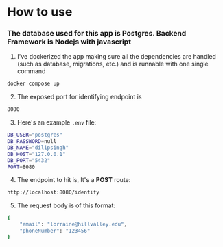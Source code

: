 # How to use

### The database used for this app is Postgres. Backend Framework is Nodejs with javascript

1. I've dockerized the app making sure all the dependencies are handled (such as database, migrations, etc.) and is runnable with one single command
```bash
docker compose up
```

2. The exposed port for identifying endpoint is 
```bash
8080
```

3. Here's an example `.env` file:
```bash
DB_USER="postgres"
DB_PASSWORD=null
DB_NAME="dilipsingh"
DB_HOST="127.0.0.1"
DB_PORT="5432"
PORT=8080
```

4. The endpoint to hit is, It's a **POST** route:
```bash
http://localhost:8080/identify
```
5. The request body is of this format: 
```bash
{
	"email": "lorraine@hillvalley.edu",
	"phoneNumber": "123456"
}
```
